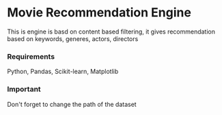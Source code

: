 # Movie Recommendation Engine
This is engine is basd on content based filtering, it gives recommendation based on keywords, generes, actors, directors
### Requirements
Python, Pandas, Scikit-learn, Matplotlib
### Important
Don't forget to change the path of the dataset 
